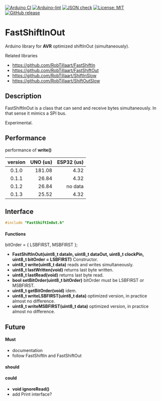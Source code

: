
[![Arduino CI](https://github.com/RobTillaart/FastShiftInOut/workflows/Arduino%20CI/badge.svg)](https://github.com/marketplace/actions/arduino_ci)
[![Arduino-lint](https://github.com/RobTillaart/FastShiftInOut/actions/workflows/arduino-lint.yml/badge.svg)](https://github.com/RobTillaart/FastShiftInOut/actions/workflows/arduino-lint.yml)
[![JSON check](https://github.com/RobTillaart/FastShiftInOut/actions/workflows/jsoncheck.yml/badge.svg)](https://github.com/RobTillaart/FastShiftInOut/actions/workflows/jsoncheck.yml)
[![License: MIT](https://img.shields.io/badge/license-MIT-green.svg)](https://github.com/RobTillaart/FastShiftInOut/blob/master/LICENSE)
[![GitHub release](https://img.shields.io/github/release/RobTillaart/FastShiftInOut.svg?maxAge=3600)](https://github.com/RobTillaart/FastShiftInOut/releases)


# FastShiftInOut

Arduino library for **AVR** optimized shiftInOut (simultaneously).

Related libraries
- https://github.com/RobTillaart/FastShiftIn
- https://github.com/RobTillaart/FastShiftOut
- https://github.com/RobTillaart/ShiftInSlow
- https://github.com/RobTillaart/ShiftOutSlow


## Description

FastShiftInOut is a class that can send and receive bytes simultaneously.
In that sense it mimics a SPI bus.

Experimental.


## Performance

performance of **write()**

|  version  |  UNO (us)  |  ESP32 (us)  |
|:---------:|-----------:|-------------:|
|   0.1.0   |   181.08   |     4.32     |
|   0.1.1   |    26.84   |     4.32     |
|   0.1.2   |    26.84   |   no data    |
|   0.1.3   |    25.52   |     4.32     |


## Interface

```cpp
#include "FastShiftInOut.h"
```

#### Functions

bitOrder = { LSBFIRST, MSBFIRST };

- **FastShiftInOut(uint8_t dataIn, uint8_t dataOut, uint8_t clockPin, uint8_t bitOrder = LSBFIRST)** Constructor.
- **uint8_t write(uint8_t data)** reads and writes simultaneously.
- **uint8_t lastWritten(void)** returns last byte written.
- **uint8_t lastRead(void)** returns last byte read.
- **bool setBitOrder(uint8_t bitOrder)** bitOrder must be LSBFIRST or MSBFIRST.
- **uint8_t getBitOrder(void)** idem.
- **uint8_t writeLSBFIRST(uint8_t data)** optimized version, in practice almost no difference.
- **uint8_t writeMSBFIRST(uint8_t data)** optimized version, in practice almost no difference.


## Future

#### Must

- documentation
- follow FastShiftIn and FastShiftOut

#### should


#### could

- **void ignoreRead()**
- add Print interface?


